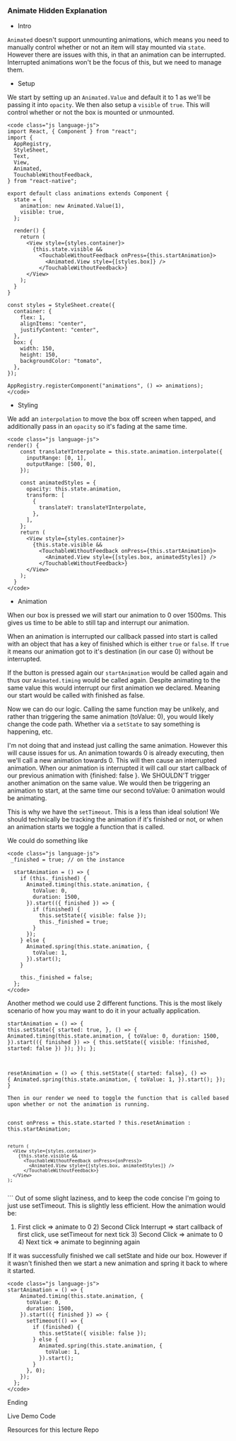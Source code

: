 ### Animate Hidden Explanation
- Intro

`Animated` doesn't support unmounting animations, which means you need to manually control whether or not an item will stay mounted via `state`. However there are issues with this, in that an animation can be interrupted. Interrupted animations won't be the focus of this, but we need to manage them.

- Setup

We start by setting up an `Animated.Value` and default it to 1 as we'll be passing it into `opacity`. We then also setup a `visible` of `true`. This will control whether or not the box is mounted or unmounted.

```
<code class="js language-js">
import React, { Component } from "react";
import {
  AppRegistry,
  StyleSheet,
  Text,
  View,
  Animated,
  TouchableWithoutFeedback,
} from "react-native";
 
export default class animations extends Component {
  state = {
    animation: new Animated.Value(1),
    visible: true,
  };
 
  render() {
    return (
      <View style={styles.container}>
        {this.state.visible &&
          <TouchableWithoutFeedback onPress={this.startAnimation}>
            <Animated.View style={[styles.box]} />
          </TouchableWithoutFeedback>}
      </View>
    );
  }
}
 
const styles = StyleSheet.create({
  container: {
    flex: 1,
    alignItems: "center",
    justifyContent: "center",
  },
  box: {
    width: 150,
    height: 150,
    backgroundColor: "tomato",
  },
});
 
AppRegistry.registerComponent("animations", () => animations);
</code>
```

- Styling

We add an `interpolation` to move the box off screen when tapped, and additionally pass in an `opacity` so it's fading at the same time.

```
<code class="js language-js">
render() {
    const translateYInterpolate = this.state.animation.interpolate({
      inputRange: [0, 1],
      outputRange: [500, 0],
    });
 
    const animatedStyles = {
      opacity: this.state.animation,
      transform: [
        {
          translateY: translateYInterpolate,
        },
      ],
    };
    return (
      <View style={styles.container}>
        {this.state.visible &&
          <TouchableWithoutFeedback onPress={this.startAnimation}>
            <Animated.View style={[styles.box, animatedStyles]} />
          </TouchableWithoutFeedback>}
      </View>
    );
  }
</code>
```

- Animation

When our box is pressed we will start our animation to 0 over 1500ms. This gives us time to be able to still tap and interrupt our animation.

When an animation is interrupted our callback passed into start is called with an object that has a key of finished which is either `true` or `false`. If `true` it means our animation got to it's destination (in our case 0) without be interrupted.

If the button is pressed again our `startAnimation` would be called again and thus our `Animated.timing` would be called again. Despite animating to the same value this would interrupt our first animation we declared. Meaning our start would be called with finished as false.

Now we can do our logic. Calling the same function may be unlikely, and rather than triggering the same animation (toValue: 0), you would likely change the code path. Whether via a `setState` to say something is happening, etc.

I'm not doing that and instead just calling the same animation. However this will cause issues for us. An animation towards 0 is already executing, then we'll call a new animation towards 0. This will then cause an interrupted animation. When our animation is interrupted it will call our start callback of our previous animation with {finished: false }. We SHOULDN'T trigger another animation on the same value. We would then be triggering an animation to start, at the same time our second toValue: 0 animation would be animating.

This is why we have the `setTimeout`. This is a less than ideal solution! We should technically be tracking the animation if it's finished or not, or when an animation starts we toggle a function that is called.

We could do something like

```
<code class="js language-js"> 
 _finished = true; // on the instance
 
  startAnimation = () => {
    if (this._finished) {
      Animated.timing(this.state.animation, {
        toValue: 0,
        duration: 1500,
      }).start(({ finished }) => {
        if (finished) {
          this.setState({ visible: false });
          this._finished = true;
        }
      });
    } else {
      Animated.spring(this.state.animation, {
        toValue: 1,
      }).start();
    }
 
    this._finished = false;
  };
</code>
```
Another method we could use 2 different functions. This is the most likely scenario of how you may want to do it in your actually application.

<code class="js language-js">startAnimation = () => {
  this.setState({
    started: true, 
  }, () => {
    Animated.timing(this.state.animation, {
      toValue: 0,
      duration: 1500,
    }).start(({ finished }) => {
      this.setState({
        visible: !finished,
        started: false
      })
    });
  });
};
 
resetAnimation = () => {
  this.setState({ started: false}, () => {
    Animated.spring(this.state.animation, {
      toValue: 1,
    }).start();
  });
}
</code>
```
Then in our render we need to toggle the function that is called based upon whether or not the animation is running.

```
<code class="js language-js">    
const onPress = this.state.started ? this.resetAnimation : this.startAnimation;
 
    return (
      <View style={styles.container}>
        {this.state.visible &&
          <TouchableWithoutFeedback onPress={onPress}>
            <Animated.View style={[styles.box, animatedStyles]} />
          </TouchableWithoutFeedback>}
      </View>
    );
</code>
```
Out of some slight laziness, and to keep the code concise I'm going to just use setTimeout. This is slightly less efficient. How the animation would be:

1) First click => animate to 0 2) Second Click Interrupt => start callback of first click, use setTimeout for next tick 3) Second Click => animate to 0 4) Next tick => animate to beginning again

If it was successfully finished we call setState and hide our box. However if it wasn't finished then we start a new animation and spring it back to where it started.

```
<code class="js language-js">  
startAnimation = () => {
    Animated.timing(this.state.animation, {
      toValue: 0,
      duration: 1500,
    }).start(({ finished }) => {
      setTimeout(() => {
        if (finished) {
          this.setState({ visible: false });
        } else {
          Animated.spring(this.state.animation, {
            toValue: 1,
          }).start();
        }
      }, 0);
    });
  };
</code>
```
Ending

Live Demo Code

Resources for this lecture
Repo